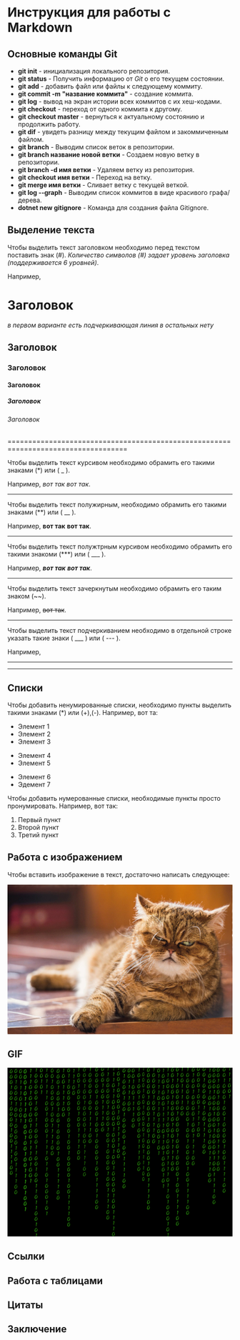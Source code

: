 # Инструкция для работы с Markdown

## Основные команды Git

* **git init** - инициализация локального репозитория.
* **git status** - Получить информацию от *Git* о его текущем состоянии.
* **git add** - добавить файл или файлы к следующему коммиту.
* **git commit -m "название коммита"** - создание коммита.
* **git log** - вывод на экран истории всех коммитов с их хеш-кодами.
* **git checkout** - переход от одного коммита к другому.
* **git checkout master** - вернуться к актуальному состоянию и продолжить работу.
* **git dif** - увидеть разницу между текущим файлом и закоммиченным файлом.
* **git branch** - Выводим список веток в репозитории.
* **git branch название новой ветки** - Создаем новую ветку в репозитории.
* **git branch -d имя ветки** - Удаляем ветку из репозитория.
* **git checkout имя ветки** - Переход на ветку.
* **git merge имя ветки** - Сливает ветку с текущей веткой.
* **git log --graph** - Выводим список коммитов в виде красивого графа/дерева.
* **dotnet new gitignore** - Команда для создания файла Gitignore.

## Выделение текста

Чтобы выделить текст заголовком необходимо перед текстом поставить знак (#). *Количество символов (#) задает уровень заголовка (поддерживается 6 уровней)*. 

Например,
 # Заголовок 
*в первом варианте есть подчеркивающая линия в остальных нету*
 ## Заголовок
 ### Заголовок
 #### Заголовок
 ##### Заголовок
 ###### Заголовок

 ===================================================================================

 Чтобы выделить текст курсивом необходимо обрамить его такими знаками (*) или ( _ ). 
 
 Например, *вот так* _вот так_.
___
Чтобы выделить текст полужирным, необходимо обрамить его такими знаками (**) или ( __ ). 

Например, **вот так** __вот так__.
___
Чтобы выделить текст полужтрным курсивом необходимо обрамить его такими знакоми (***) или ( ___ ). 

Например, ***вот так*** ___вот так___.
____
Чтобы выделить текст зачеркнутым необходимо обрамить его таким знаком (~~). 

Например, ~~вот так~~.
____

Чтобы выделить текст подчеркиванием необходимо в отдельной строке указать такие знаки ( ___ ) или ( --- ).

Например, 
___
---
## Списки

Чтобы добавить ненумированные списки, необходимо пункты выделить такими знаками (*) или (+),(-).
Например, вот та:
* Элемент 1
* Элемент 2
* Элемент 3
+ Элемент 4
+ Элемент 5
- Элемент 6
- Эдемент 7

Чтобы добавить нумерованные списки, необходимые пункты просто пронумировать.
Например, вот так:
1. Первый пункт
2. Второй пункт
3. Третий пункт

## Работа с изображением

Чтобы вставить изображение в текст, достаточно написать следующее:

![Привет, че надо!](мммм.jpg)

## GIF
![matrix](matrix.gif)

## Ссылки

## Работа с таблицами

## Цитаты

## Заключение